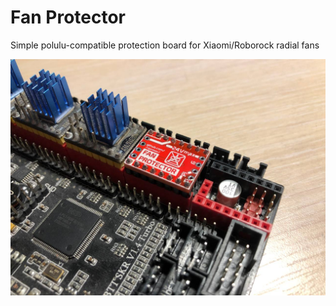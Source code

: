 # Fan Protector
Simple polulu-compatible protection board for Xiaomi/Roborock radial fans

![Fit in polulu formfactor](/readme_pics/polulu_installed.jpg "protector installed in polulu socket")
